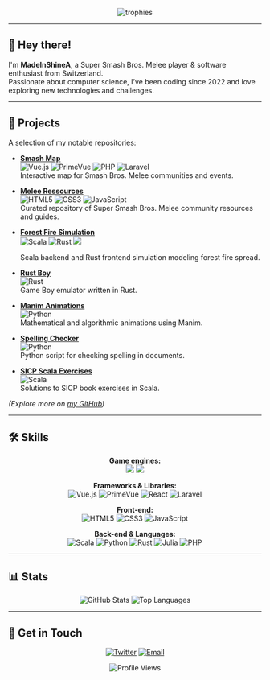 <!--
**MadeInShineA/MadeInShineA** is a ✨ _special_ ✨ repository because its `README.md` (this file) appears on your GitHub profile.
-->

<p align="center">
  <img src="https://github-profile-trophy.vercel.app/?username=MadeInShineA&rank=-C&title=-Reviews&theme=onedark" alt="trophies" />
</p>

---

## 👋 Hey there!

I'm **MadeInShineA**, a Super Smash Bros. Melee player & software enthusiast from Switzerland.  
Passionate about computer science, I’ve been coding since 2022 and love exploring new technologies and challenges.

---

## 🚀 Projects

A selection of my notable repositories:

- **[Smash Map](https://github.com/MadeInShineA/smash-map)**  
  <img src="https://img.shields.io/badge/Vue.js-4FC08D?style=for-the-badge&logo=vuedotjs&logoColor=white" alt="Vue.js" /> <img src="https://img.shields.io/badge/PrimeVue-41B883?style=for-the-badge&logo=PrimeVue&logoColor=white" alt="PrimeVue" /> <img src="https://img.shields.io/badge/PHP-777BB4?style=for-the-badge&logo=php&logoColor=white" alt="PHP" /> <img src="https://img.shields.io/badge/Laravel-FF2D20?style=for-the-badge&logo=laravel&logoColor=white" alt="Laravel" />  
  Interactive map for Smash Bros. Melee communities and events.

- **[Melee Ressources](https://github.com/davidvkimball/melee-resources)**  
  <img src="https://img.shields.io/badge/HTML5-E34F26?style=for-the-badge&logo=html5&logoColor=white" alt="HTML5" /> <img src="https://img.shields.io/badge/CSS3-1572B6?style=for-the-badge&logo=css3&logoColor=white" alt="CSS3" /> <img src="https://img.shields.io/badge/JavaScript-F7DF1E?style=for-the-badge&logo=javascript&logoColor=black" alt="JavaScript" />  
  Curated repository of Super Smash Bros. Melee community resources and guides.

- **[Forest Fire Simulation](https://github.com/MadeInShineA/forest-fire-simulation)**  
  <img src="https://img.shields.io/badge/Scala-DC322F?style=for-the-badge&logo=Scala&logoColor=white" alt="Scala" />   <img src="https://img.shields.io/badge/Rust-000000?style=for-the-badge&logo=Rust&logoColor=white" alt="Rust" />  <img src="https://img.shields.io/badge/Bevy-232326.svg?style=for-the-badge&logo=Bevy&logoColor=white" />

  Scala backend and Rust frontend simulation modeling forest fire spread.

- **[Rust Boy](https://github.com/MadeInShineA/rust-boy)**  
  <img src="https://img.shields.io/badge/Rust-000000?style=for-the-badge&logo=Rust&logoColor=white" alt="Rust" />  
  Game Boy emulator written in Rust.

- **[Manim Animations](https://github.com/MadeInShineA/manim-animations)**  
  <img src="https://img.shields.io/badge/Python-3776AB?style=for-the-badge&logo=Python&logoColor=white" alt="Python" />  
  Mathematical and algorithmic animations using Manim.

- **[Spelling Checker](https://github.com/MadeInShineA/spelling-checker)**  
  <img src="https://img.shields.io/badge/Python-3776AB?style=for-the-badge&logo=Python&logoColor=white" alt="Python" />  
  Python script for checking spelling in documents.

- **[SICP Scala Exercises](https://github.com/MadeInShineA/SICP-scala-exercises)**  
  <img src="https://img.shields.io/badge/Scala-DC322F?style=for-the-badge&logo=Scala&logoColor=white" alt="Scala" />  
  Solutions to SICP book exercises in Scala.

*(Explore more on [my GitHub](https://github.com/MadeInShineA?tab=repositories))*

---

## 🛠️ Skills

<p align="center">
  <strong>Game engines:</strong><br />
  <img src="https://img.shields.io/badge/Godot%20Engine-478CBF.svg?style=for-the-badge&logo=Godot-Engine&logoColor=white"/>
  <img src="https://img.shields.io/badge/Bevy-232326.svg?style=for-the-badge&logo=Bevy&logoColor=white" />

</p>
<p align="center">
  <!-- Frameworks & Libraries -->
  <strong>Frameworks & Libraries:</strong><br />
  <img src="https://img.shields.io/badge/Vue.js-4FC08D?style=for-the-badge&logo=vuedotjs&logoColor=white" alt="Vue.js" />
  <img src="https://img.shields.io/badge/PrimeVue-41B883?style=for-the-badge&logo=PrimeVue&logoColor=white" alt="PrimeVue" />
  <img src="https://img.shields.io/badge/React-61DAFB?style=for-the-badge&logo=React&logoColor=black" alt="React" />
  <img src="https://img.shields.io/badge/Laravel-FF2D20?style=for-the-badge&logo=laravel&logoColor=white" alt="Laravel" />
</p>

<p align="center">
  <!-- Front-end -->
  <strong>Front-end:</strong><br />
  <img src="https://img.shields.io/badge/HTML5-E34F26?style=for-the-badge&logo=html5&logoColor=white" alt="HTML5" />
  <img src="https://img.shields.io/badge/CSS3-1572B6?style=for-the-badge&logo=css3&logoColor=white" alt="CSS3" />
  <img src="https://img.shields.io/badge/JavaScript-F7DF1E?style=for-the-badge&logo=javascript&logoColor=black" alt="JavaScript" />
</p>

<p align="center">
  <!-- Back-end & Languages -->
  <strong>Back-end & Languages:</strong><br />
  <img src="https://img.shields.io/badge/Scala-DC322F?style=for-the-badge&logo=Scala&logoColor=white" alt="Scala" />
  <img src="https://img.shields.io/badge/Python-3776AB?style=for-the-badge&logo=Python&logoColor=white" alt="Python" />
  <img src="https://img.shields.io/badge/Rust-000000?style=for-the-badge&logo=Rust&logoColor=white" alt="Rust" />
  <img src="https://img.shields.io/badge/Julia-9558B2?style=for-the-badge&logo=Julia&logoColor=white" alt="Julia" />
  <img src="https://img.shields.io/badge/PHP-777BB4?style=for-the-badge&logo=php&logoColor=white" alt="PHP" />
</p>

---

## 📊 Stats

<p align="center">
  <img src="https://github-readme-stats.vercel.app/api?username=madeinshinea&theme=tokyonight&show_icons=true&hide_border=true&count_private=false" alt="GitHub Stats" />
  <img src="https://github-readme-stats.vercel.app/api/top-langs/?username=madeinshinea&theme=tokyonight&show_icons=true&hide_border=true&layout=compact" alt="Top Languages" />
</p>



---

## 📨 Get in Touch

<p align="center">
  <a href="https://twitter.com/madeinshinea" target="_blank"><img src="https://img.shields.io/badge/Twitter-1DA1F2?style=for-the-badge&logo=twitter&logoColor=white" alt="Twitter" /></a>
  <a href="mailto:olivier.amacker@netplus.ch" target="_blank"><img src="https://img.shields.io/badge/Email-D14836?style=for-the-badge&logo=gmail&logoColor=white" alt="Email" /></a>
</p>

<p align="center">
  <img src="https://komarev.com/ghpvc/?username=MadeInShineA&color=00FFFF" alt="Profile Views" />
</p>
